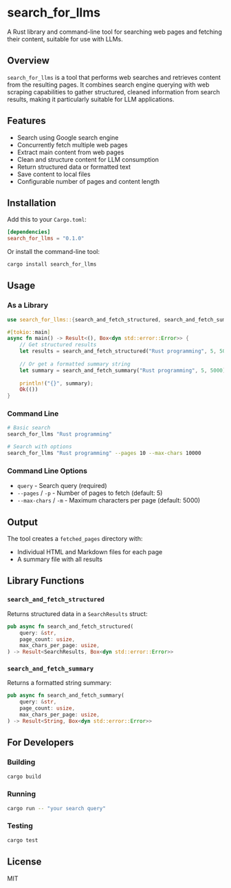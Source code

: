 # search_for_llms

A Rust library and command-line tool for searching web pages and fetching their content, suitable for use with LLMs.

## Overview

`search_for_llms` is a tool that performs web searches and retrieves content from the resulting pages. It combines search engine querying with web scraping capabilities to gather structured, cleaned information from search results, making it particularly suitable for LLM applications.

## Features

- Search using Google search engine
- Concurrently fetch multiple web pages
- Extract main content from web pages
- Clean and structure content for LLM consumption
- Return structured data or formatted text
- Save content to local files
- Configurable number of pages and content length

## Installation

Add this to your `Cargo.toml`:

```toml
[dependencies]
search_for_llms = "0.1.0"
```

Or install the command-line tool:

```bash
cargo install search_for_llms
```

## Usage

### As a Library

```rust
use search_for_llms::{search_and_fetch_structured, search_and_fetch_summary};

#[tokio::main]
async fn main() -> Result<(), Box<dyn std::error::Error>> {
    // Get structured results
    let results = search_and_fetch_structured("Rust programming", 5, 5000).await?;
    
    // Or get a formatted summary string
    let summary = search_and_fetch_summary("Rust programming", 5, 5000).await?;
    
    println!("{}", summary);
    Ok(())
}
```

### Command Line

```bash
# Basic search
search_for_llms "Rust programming"

# Search with options
search_for_llms "Rust programming" --pages 10 --max-chars 10000
```

### Command Line Options

- `query` - Search query (required)
- `--pages` / `-p` - Number of pages to fetch (default: 5)
- `--max-chars` / `-m` - Maximum characters per page (default: 5000)

## Output

The tool creates a `fetched_pages` directory with:

- Individual HTML and Markdown files for each page
- A summary file with all results

## Library Functions

### `search_and_fetch_structured`

Returns structured data in a `SearchResults` struct:

```rust
pub async fn search_and_fetch_structured(
    query: &str,
    page_count: usize,
    max_chars_per_page: usize,
) -> Result<SearchResults, Box<dyn std::error::Error>>
```

### `search_and_fetch_summary`

Returns a formatted string summary:

```rust
pub async fn search_and_fetch_summary(
    query: &str,
    page_count: usize,
    max_chars_per_page: usize,
) -> Result<String, Box<dyn std::error::Error>>
```

## For Developers

### Building

```bash
cargo build
```

### Running

```bash
cargo run -- "your search query"
```

### Testing

```bash
cargo test
```

## License

MIT